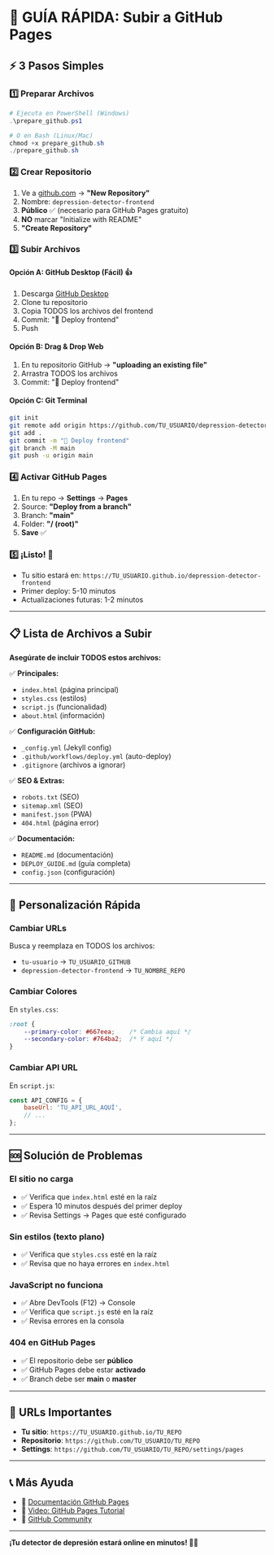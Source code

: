 # 🚀 GUÍA RÁPIDA: Subir a GitHub Pages

## ⚡ 3 Pasos Simples

### 1️⃣ Preparar Archivos
```powershell
# Ejecuta en PowerShell (Windows)
.\prepare_github.ps1

# O en Bash (Linux/Mac)
chmod +x prepare_github.sh
./prepare_github.sh
```

### 2️⃣ Crear Repositorio
1. Ve a [github.com](https://github.com) → **"New Repository"**
2. Nombre: `depression-detector-frontend`
3. **Público** ✅ (necesario para GitHub Pages gratuito)
4. **NO** marcar "Initialize with README"
5. **"Create Repository"**

### 3️⃣ Subir Archivos

#### Opción A: GitHub Desktop (Fácil) 👍
1. Descarga [GitHub Desktop](https://desktop.github.com)
2. Clone tu repositorio
3. Copia TODOS los archivos del frontend
4. Commit: "🚀 Deploy frontend"
5. Push

#### Opción B: Drag & Drop Web
1. En tu repositorio GitHub → **"uploading an existing file"**
2. Arrastra TODOS los archivos
3. Commit: "🚀 Deploy frontend"

#### Opción C: Git Terminal
```bash
git init
git remote add origin https://github.com/TU_USUARIO/depression-detector-frontend.git
git add .
git commit -m "🚀 Deploy frontend"
git branch -M main
git push -u origin main
```

### 4️⃣ Activar GitHub Pages
1. En tu repo → **Settings** → **Pages**
2. Source: **"Deploy from a branch"**
3. Branch: **"main"**
4. Folder: **"/ (root)"**
5. **Save** ✅

### 5️⃣ ¡Listo! 🎉
- Tu sitio estará en: `https://TU_USUARIO.github.io/depression-detector-frontend`
- Primer deploy: 5-10 minutos
- Actualizaciones futuras: 1-2 minutos

---

## 📋 Lista de Archivos a Subir

**Asegúrate de incluir TODOS estos archivos:**

✅ **Principales:**
- `index.html` (página principal)
- `styles.css` (estilos)
- `script.js` (funcionalidad)
- `about.html` (información)

✅ **Configuración GitHub:**
- `_config.yml` (Jekyll config)
- `.github/workflows/deploy.yml` (auto-deploy)
- `.gitignore` (archivos a ignorar)

✅ **SEO & Extras:**
- `robots.txt` (SEO)
- `sitemap.xml` (SEO)
- `manifest.json` (PWA)
- `404.html` (página error)

✅ **Documentación:**
- `README.md` (documentación)
- `DEPLOY_GUIDE.md` (guía completa)
- `config.json` (configuración)

---

## 🔧 Personalización Rápida

### Cambiar URLs
Busca y reemplaza en TODOS los archivos:
- `tu-usuario` → `TU_USUARIO_GITHUB`
- `depression-detector-frontend` → `TU_NOMBRE_REPO`

### Cambiar Colores
En `styles.css`:
```css
:root {
    --primary-color: #667eea;    /* Cambia aquí */
    --secondary-color: #764ba2;  /* Y aquí */
}
```

### Cambiar API URL
En `script.js`:
```javascript
const API_CONFIG = {
    baseUrl: 'TU_API_URL_AQUÍ',
    // ...
};
```

---

## 🆘 Solución de Problemas

### El sitio no carga
- ✅ Verifica que `index.html` esté en la raíz
- ✅ Espera 10 minutos después del primer deploy
- ✅ Revisa Settings → Pages que esté configurado

### Sin estilos (texto plano)
- ✅ Verifica que `styles.css` esté en la raíz
- ✅ Revisa que no haya errores en `index.html`

### JavaScript no funciona
- ✅ Abre DevTools (F12) → Console
- ✅ Verifica que `script.js` esté en la raíz
- ✅ Revisa errores en la consola

### 404 en GitHub Pages
- ✅ El repositorio debe ser **público**
- ✅ GitHub Pages debe estar **activado**
- ✅ Branch debe ser **main** o **master**

---

## 🎯 URLs Importantes

- **Tu sitio**: `https://TU_USUARIO.github.io/TU_REPO`
- **Repositorio**: `https://github.com/TU_USUARIO/TU_REPO`
- **Settings**: `https://github.com/TU_USUARIO/TU_REPO/settings/pages`

---

## 📞 Más Ayuda

- 📖 [Documentación GitHub Pages](https://docs.github.com/pages)
- 🎥 [Video: GitHub Pages Tutorial](https://youtube.com/results?search_query=github+pages+tutorial)
- 💬 [GitHub Community](https://github.community)

---

**¡Tu detector de depresión estará online en minutos! 🧠✨**
